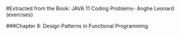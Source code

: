 #Extracted from the Book: JAVA 11 Coding Problems- Anghe Leonard (exercises)

###Chapter 8: Design Patterns in Functional Programming